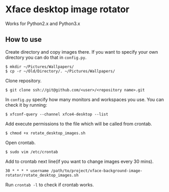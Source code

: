 # Xface desktop image rotator
Works for Python2.x and Python3.x
## How to use
Create directory and copy images there. If you want to specify your own directory you can do that in `config.py`.
```
$ mkdir ~/Pictures/Wallpapers/
$ cp -r ~/Old/Directory/. ~/Pictures/Wallpapers/
```
Clone repository.
```
$ git clone ssh://git@github.com/<user>/<repository name>.git
```
In `config.py` specify how many monitors and workspaces you use.
You can check it by running:
```
$ xfconf-query --channel xfce4-desktop --list
```
Add execute permissions to the file which will be called from crontab.
```
$ chmod +x rotate_desktop_images.sh
```
Open crontab.
```
$ sudo vim /etc/crontab
```
Add to crontab next line(if you want to change images every 30 mins).
```
30 * * * * username /path/to/project/xface-background-image-rotator/rotate_desktop_images.sh

```
Run `crontab -l` to check if crontab works.

